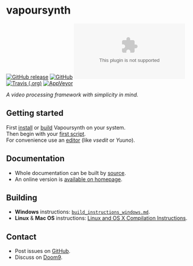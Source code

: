 # vapoursynth
[![GitHub release](https://img.shields.io/github/release/vapoursynth/vapoursynth?label=Latest%20release&logo=github)](https://github.com/vapoursynth/vapoursynth/releases) [![GitHub](https://img.shields.io/github/license/youka/vapoursynth?label=License&logo=github)](https://github.com/Youka/vapoursynth/blob/master/LICENSE-LGPL-2.1) [![Website](https://img.shields.io/website/http/www.vapoursynth.com?label=Homepage&logo=wordpress)](http://www.vapoursynth.com)  
[![Travis (.org)](https://img.shields.io/travis/Youka/vapoursynth?label=Linux%20build&logo=travis)](https://travis-ci.org/Youka/vapoursynth) [![AppVeyor](https://img.shields.io/appveyor/ci/Youka/vapoursynth?label=Windows%20build&logo=appveyor)](https://ci.appveyor.com/project/Youka/vapoursynth)

*A video processing framework with simplicity in mind.*

## Getting started
First [install](http://www.vapoursynth.com/doc/installation.html) or [build](#building) Vapoursynth on your system.  
Then begin with your [first script](http://www.vapoursynth.com/doc/gettingstarted.html).  
For convenience use an [editor](http://www.vapoursynth.com/doc/pluginlist.html#applications) (like *vsedit* or *Yuuno*).

## Documentation
* Whole documentation can be built by [source](#building).
* An online version is [available on homepage](http://vapoursynth.com/doc/).

## Building
* **Windows** instructions: [`build_instructions_windows.md`](https://github.com/vapoursynth/vapoursynth/blob/master/instructions/build_instructions_windows.md).  
* **Linux** & **Mac OS** instructions: [Linux and OS X Compilation Instructions](http://vapoursynth.com/doc/installation.html#linux-and-os-x-compilation-instructions).

## Contact
* Post issues on [GitHub](https://github.com/vapoursynth/vapoursynth/issues).
* Discuss on [Doom9](https://forum.doom9.org/forumdisplay.php?f=82).